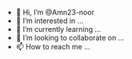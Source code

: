 - 👋 Hi, I’m @Amn23-noor
- 👀 I’m interested in ...
- 🌱 I’m currently learning ...
- 💞️ I’m looking to collaborate on ...
- 📫 How to reach me ...

<!---
Amn23-noor/Amn23-noor is a ✨ special ✨ repository because its `README.md` (this file) appears on your GitHub profile.
You can click the Preview link to take a look at your changes.
--->
